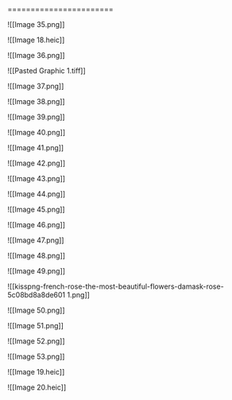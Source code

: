 =======================

![[Image 35.png]]

 

![[Image 18.heic]]



![[Image 36.png]]


![[Pasted Graphic 1.tiff]]


![[Image 37.png]]



![[Image 38.png]]

  

![[Image 39.png]]


![[Image 40.png]]



![[Image 41.png]]



![[Image 42.png]]


![[Image 43.png]]



![[Image 44.png]]



![[Image 45.png]]



![[Image 46.png]]



![[Image 47.png]]




![[Image 48.png]]





![[Image 49.png]]


![[kisspng-french-rose-the-most-beautiful-flowers-damask-rose-5c08bd8a8de601 1.png]]



![[Image 50.png]]



![[Image 51.png]]



![[Image 52.png]]



![[Image 53.png]]



![[Image 19.heic]]



![[Image 20.heic]]
